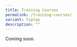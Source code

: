 ```yaml
---
title: Training Courses
permalink: /training-courses/
variant: tiptap
description: ""
---
```

<p>Coming soon.</p>